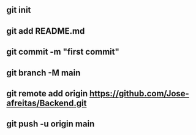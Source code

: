 ## git init
## git add README.md
## git commit -m "first commit"
## git branch -M main
## git remote add origin https://github.com/Jose-afreitas/Backend.git
## git push -u origin main